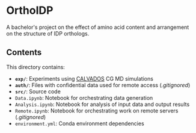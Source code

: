 # OrthoIDP
A bachelor's project on the effect of amino acid content and arrangement on the structure of IDP orthologs.

## Contents
This directory contains:
- **`exp/`**: Experiments using [CALVADOS](https://doi.org/10.1073/pnas.2111696118) CG MD simulations
- **`auth/`**: Files with confidential data used for remote access (*.gitignored*)
- **`src/`**: Source code
- `Data.ipynb`: Notebook for orchestrating data generation
- `Analysis.ipynb`: Notebook for analysis of input data and output results
- `Remote.ipynb`: Notebook for orchestrating work on remote servers (*.gitignored*)
- `environment.yml`: Conda environment dependencies
